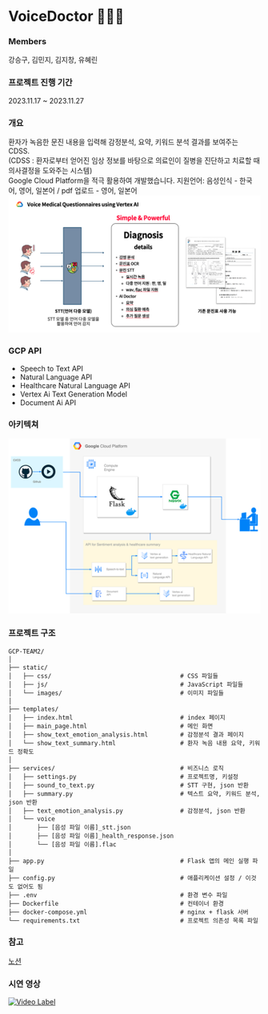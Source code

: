 # VoiceDoctor 🧑🏼‍⚕️

### Members
강승구, 김민지, 김지창, 유혜린

### 프로젝트 진행 기간
2023.11.17 ~ 2023.11.27

### 개요
환자가 녹음한 문진 내용을 입력해 감정분석, 요약, 키워드 분석 결과를 보여주는 CDSS.  
(CDSS : 환자로부터 얻어진 임상 정보를 바탕으로 의료인이 질병을 진단하고 치료할 때 의사결정을 도와주는 시스템)  
Google Cloud Platform을 적극 활용하여 개발했습니다.
지원언어: 음성인식 - 한국어, 영어, 일본어 / pdf 업로드 - 영어, 일본어
![기능구조](./assets/기능구조.png)

### GCP API
- Speech to Text API
- Natural Language API
- Healthcare Natural Language API
- Vertex Ai Text Generation Model
- Document Ai API

### 아키텍쳐
![아키텍처](./assets/아키텍처.png)

### 프로젝트 구조
```
GCP-TEAM2/
│
├── static/                 
│   ├── css/                                    # CSS 파일들
│   ├── js/                                     # JavaScript 파일들
│   └── images/                                 # 이미지 파일들
│
├── templates/               
│   ├── index.html                              # index 페이지
│   ├── main_page.html                          # 메인 화면
│   ├── show_text_emotion_analysis.html         # 감정분석 결과 페이지
│   └── show_text_summary.html                  # 환자 녹음 내용 요약, 키워드 정확도
│
├── services/                                   # 비즈니스 로직
│   ├── settings.py                             # 프로젝트명, 키설정
│   ├── sound_to_text.py                        # STT 구현, json 반환
│   ├── summary.py                              # 텍스트 요약, 키워드 분석, json 반환
│   ├── text_emotion_analysis.py                # 감정분석, json 반환
│   └── voice
│       ├── [음성 파일 이름]_stt.json  
│       ├── [음성 파일 이름]_health_response.json
│       └── [음성 파일 이름].flac  
│
├── app.py                                      # Flask 앱의 메인 실행 파일
├── config.py                                   # 애플리케이션 설정 / 이것도 없어도 됨
├── .env                                        # 환경 변수 파일
├── Dockerfile                                  # 컨테이너 환경
├── docker-compose.yml                          # nginx + flask 서버
└── requirements.txt                            # 프로젝트 의존성 목록 파일
```

### 참고
[노션](https://far-fossa-e64.notion.site/94272df5c9344a48bc73169efd122623?pvs=4)

### 시연 영상
[![Video Label](http://img.youtube.com/vi/4RMyuYGm1PM/0.jpg)](https://youtu.be/4RMyuYGm1PM)
